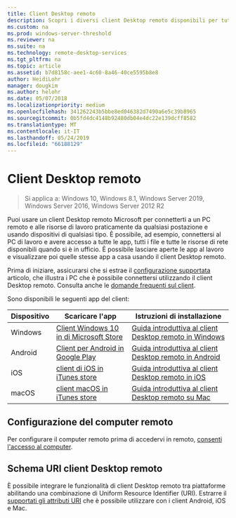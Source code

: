 ```yaml
---
title: Client Desktop remoto
description: Scopri i diversi client Desktop remoto disponibili per tutti i tuoi dispositivi
ms.custom: na
ms.prod: windows-server-threshold
ms.reviewer: na
ms.suite: na
ms.technology: remote-desktop-services
ms.tgt_pltfrm: na
ms.topic: article
ms.assetid: b7d8158c-aee1-4c60-8a46-40ce5595b8e8
author: HeidiLohr
manager: dougkim
ms.author: helohr
ms.date: 05/07/2018
ms.localizationpriority: medium
ms.openlocfilehash: 341262243b5bbe8ed046382d7490a6e5c39b8965
ms.sourcegitcommit: 0b5fd4dc4148b92480db04e4dc22e139dcff8582
ms.translationtype: MT
ms.contentlocale: it-IT
ms.lasthandoff: 05/24/2019
ms.locfileid: "66188129"
---
```

# <a name="remote-desktop-clients"></a>Client Desktop remoto

>Si applica a: Windows 10, Windows 8.1, Windows Server 2019, Windows Server 2016, Windows Server 2012 R2

Puoi usare un client Desktop remoto Microsoft per connetterti a un PC remoto e alle risorse di lavoro praticamente da qualsiasi postazione e usando dispositivi di qualsiasi tipo. È possibile, ad esempio, connettersi al PC di lavoro e avere accesso a tutte le app, tutti i file e tutte le risorse di rete disponibili quando si è in ufficio. È possibile lasciare aperte le app al lavoro e visualizzare poi quelle stesse app a casa usando il client Desktop remoto.

Prima di iniziare, assicurarsi che si estrae il [configurazione supportata](remote-desktop-supported-config.md) articolo, che illustra i PC che è possibile connettersi utilizzando il client Desktop remoto. Consulta anche le [domande frequenti sul client](remote-desktop-client-faq.md).

Sono disponibili le seguenti app del client:

| Dispositivo   | Scaricare l'app                                                                                                     | Istruzioni di installazione                                                                |
|----------|-----------------------------------------------------------------------------------------------------------------|------------------------------------------------------------------------------------|
| Windows  | [Client Windows 10 in di Microsoft Store](https://go.microsoft.com/fwlink/?LinkID=616709)                      | [Guida introduttiva al client Desktop remoto in Windows](windows.md)                |
| Android  | [Client per Android in Google Play](https://play.google.com/store/apps/details?id=com.microsoft.rdc.android)        | [Guida introduttiva al client Desktop remoto in Android](remote-desktop-android.md) |
| iOS      | [client di iOS in iTunes store](https://itunes.apple.com/us/app/microsoft-remote-desktop/id714464092?mt=8)     | [Guida introduttiva al client Desktop remoto in iOS](remote-desktop-ios.md)         |
| macOS    | [client macOS in iTunes store](https://itunes.apple.com/us/app/microsoft-remote-desktop/id1295203466?mt=12) | [Guida introduttiva al client Desktop remoto su Mac](remote-desktop-mac.md)         |

## <a name="configuring-the-remote-pc"></a>Configurazione del computer remoto

Per configurare il computer remoto prima di accedervi in remoto, [consenti l'accesso al computer](remote-desktop-allow-access.md).

## <a name="remote-desktop-client-uri-scheme"></a>Schema URI client Desktop remoto

È possibile integrare le funzionalità di client Desktop remoto tra piattaforme abilitando una combinazione di Uniform Resource Identifier (URI). Estrarre il [supportati gli attributi URI](remote-desktop-uri.md) che è possibile utilizzare con i client Android, iOS e Mac.
